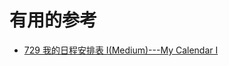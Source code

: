 


# 有用的参考

* [729 我的日程安排表 I(Medium)---My Calendar I   ](https://github.com/azl397985856/leetcode/blob/1fce788bab7e7e2a10a6dfb0ee55a2bb09424b0b/selected/schedule-topic.md)
